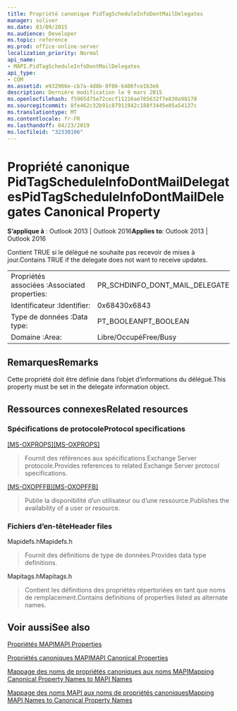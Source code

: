```yaml
---
title: Propriété canonique PidTagScheduleInfoDontMailDelegates
manager: soliver
ms.date: 03/09/2015
ms.audience: Developer
ms.topic: reference
ms.prod: office-online-server
localization_priority: Normal
api_name:
- MAPI.PidTagScheduleInfoDontMailDelegates
api_type:
- COM
ms.assetid: e932966e-cb7a-4d8b-8f06-6406fce1b3e6
description: Dernière modification le 9 mars 2015
ms.openlocfilehash: f5965d75e72cecf11216ae785632f7e830a98178
ms.sourcegitcommit: 8fe462c32b91c87911942c188f3445e85a54137c
ms.translationtype: MT
ms.contentlocale: fr-FR
ms.lasthandoff: 04/23/2019
ms.locfileid: "32330106"
---
```

# <a name="pidtagscheduleinfodontmaildelegates-canonical-property"></a><span data-ttu-id="4f0cd-103">Propriété canonique PidTagScheduleInfoDontMailDelegates</span><span class="sxs-lookup"><span data-stu-id="4f0cd-103">PidTagScheduleInfoDontMailDelegates Canonical Property</span></span>

  
  
<span data-ttu-id="4f0cd-104">**S’applique à** : Outlook 2013 | Outlook 2016</span><span class="sxs-lookup"><span data-stu-id="4f0cd-104">**Applies to**: Outlook 2013 | Outlook 2016</span></span> 
  
<span data-ttu-id="4f0cd-105">Contient TRUE si le délégué ne souhaite pas recevoir de mises à jour.</span><span class="sxs-lookup"><span data-stu-id="4f0cd-105">Contains TRUE if the delegate does not want to receive updates.</span></span>
  
|||
|:-----|:-----|
|<span data-ttu-id="4f0cd-106">Propriétés associées :</span><span class="sxs-lookup"><span data-stu-id="4f0cd-106">Associated properties:</span></span>  <br/> |<span data-ttu-id="4f0cd-107">PR_SCHDINFO_DONT_MAIL_DELEGATES</span><span class="sxs-lookup"><span data-stu-id="4f0cd-107">PR_SCHDINFO_DONT_MAIL_DELEGATES</span></span>  <br/> |
|<span data-ttu-id="4f0cd-108">Identificateur :</span><span class="sxs-lookup"><span data-stu-id="4f0cd-108">Identifier:</span></span>  <br/> |<span data-ttu-id="4f0cd-109">0x6843</span><span class="sxs-lookup"><span data-stu-id="4f0cd-109">0x6843</span></span>  <br/> |
|<span data-ttu-id="4f0cd-110">Type de données :</span><span class="sxs-lookup"><span data-stu-id="4f0cd-110">Data type:</span></span>  <br/> |<span data-ttu-id="4f0cd-111">PT_BOOLEAN</span><span class="sxs-lookup"><span data-stu-id="4f0cd-111">PT_BOOLEAN</span></span>  <br/> |
|<span data-ttu-id="4f0cd-112">Domaine :</span><span class="sxs-lookup"><span data-stu-id="4f0cd-112">Area:</span></span>  <br/> |<span data-ttu-id="4f0cd-113">Libre/Occupé</span><span class="sxs-lookup"><span data-stu-id="4f0cd-113">Free/Busy</span></span>  <br/> |
   
## <a name="remarks"></a><span data-ttu-id="4f0cd-114">Remarques</span><span class="sxs-lookup"><span data-stu-id="4f0cd-114">Remarks</span></span>

<span data-ttu-id="4f0cd-115">Cette propriété doit être définie dans l’objet d’informations du délégué.</span><span class="sxs-lookup"><span data-stu-id="4f0cd-115">This property must be set in the delegate information object.</span></span>
  
## <a name="related-resources"></a><span data-ttu-id="4f0cd-116">Ressources connexes</span><span class="sxs-lookup"><span data-stu-id="4f0cd-116">Related resources</span></span>

### <a name="protocol-specifications"></a><span data-ttu-id="4f0cd-117">Spécifications de protocole</span><span class="sxs-lookup"><span data-stu-id="4f0cd-117">Protocol specifications</span></span>

<span data-ttu-id="4f0cd-118">[[MS-OXPROPS]](https://msdn.microsoft.com/library/f6ab1613-aefe-447d-a49c-18217230b148%28Office.15%29.aspx)</span><span class="sxs-lookup"><span data-stu-id="4f0cd-118">[[MS-OXPROPS]](https://msdn.microsoft.com/library/f6ab1613-aefe-447d-a49c-18217230b148%28Office.15%29.aspx)</span></span>
  
> <span data-ttu-id="4f0cd-119">Fournit des références aux spécifications Exchange Server protocole.</span><span class="sxs-lookup"><span data-stu-id="4f0cd-119">Provides references to related Exchange Server protocol specifications.</span></span>
    
<span data-ttu-id="4f0cd-120">[[MS-OXOPFFB]](https://msdn.microsoft.com/library/1a527299-7211-4d27-a74c-b69bd0746320%28Office.15%29.aspx)</span><span class="sxs-lookup"><span data-stu-id="4f0cd-120">[[MS-OXOPFFB]](https://msdn.microsoft.com/library/1a527299-7211-4d27-a74c-b69bd0746320%28Office.15%29.aspx)</span></span>
  
> <span data-ttu-id="4f0cd-121">Publie la disponibilité d’un utilisateur ou d’une ressource.</span><span class="sxs-lookup"><span data-stu-id="4f0cd-121">Publishes the availability of a user or resource.</span></span>
    
### <a name="header-files"></a><span data-ttu-id="4f0cd-122">Fichiers d’en-tête</span><span class="sxs-lookup"><span data-stu-id="4f0cd-122">Header files</span></span>

<span data-ttu-id="4f0cd-123">Mapidefs.h</span><span class="sxs-lookup"><span data-stu-id="4f0cd-123">Mapidefs.h</span></span>
  
> <span data-ttu-id="4f0cd-124">Fournit des définitions de type de données.</span><span class="sxs-lookup"><span data-stu-id="4f0cd-124">Provides data type definitions.</span></span>
    
<span data-ttu-id="4f0cd-125">Mapitags.h</span><span class="sxs-lookup"><span data-stu-id="4f0cd-125">Mapitags.h</span></span>
  
> <span data-ttu-id="4f0cd-126">Contient les définitions des propriétés répertoriées en tant que noms de remplacement.</span><span class="sxs-lookup"><span data-stu-id="4f0cd-126">Contains definitions of properties listed as alternate names.</span></span>
    
## <a name="see-also"></a><span data-ttu-id="4f0cd-127">Voir aussi</span><span class="sxs-lookup"><span data-stu-id="4f0cd-127">See also</span></span>



[<span data-ttu-id="4f0cd-128">Propriétés MAPI</span><span class="sxs-lookup"><span data-stu-id="4f0cd-128">MAPI Properties</span></span>](mapi-properties.md)
  
[<span data-ttu-id="4f0cd-129">Propriétés canoniques MAPI</span><span class="sxs-lookup"><span data-stu-id="4f0cd-129">MAPI Canonical Properties</span></span>](mapi-canonical-properties.md)
  
[<span data-ttu-id="4f0cd-130">Mappage des noms de propriétés canoniques aux noms MAPI</span><span class="sxs-lookup"><span data-stu-id="4f0cd-130">Mapping Canonical Property Names to MAPI Names</span></span>](mapping-canonical-property-names-to-mapi-names.md)
  
[<span data-ttu-id="4f0cd-131">Mappage des noms MAPI aux noms de propriétés canoniques</span><span class="sxs-lookup"><span data-stu-id="4f0cd-131">Mapping MAPI Names to Canonical Property Names</span></span>](mapping-mapi-names-to-canonical-property-names.md)

